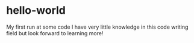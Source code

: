 # hello-world
My first run at some code
I have very little knowledge in this code writing field but look forward to learning more!
